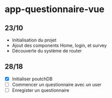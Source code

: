 # app-questionnaire-vue

## 23/10

- Initialisation du projet 
- Ajout des components Home, login, et survey
- Découverte du système de router

## 28/18

  - [x] Initialiser poutchDB
  - [ ] Commencer un questionnaire avec un user
  - [ ] Enregister un questionnaire
